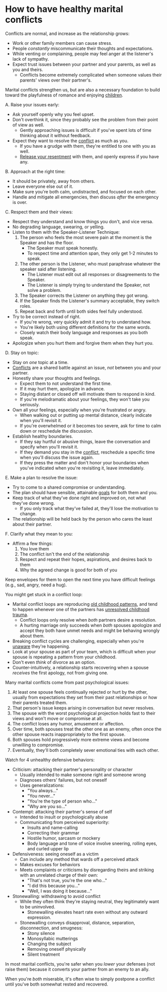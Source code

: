 
# How to have healthy marital conflicts

Conflicts are normal, and increase as the relationship grows:

- Work or other family members can cause stress.
- People *constantly* miscommunicate their thoughts and expectations.
- While venting or complaining, people may feel anger at the listener's lack of sympathy.
- Expect trust issues between your partner and your parents, as well as you and theirs.
  - Conflicts become extremely complicated when someone values their parents' views over their partner's.

Marital conflicts strengthen us, but are also a necessary foundation to build toward the playfulness of romance and enjoying [children](parenting-children.md).

A. Raise your issues early:

- Ask yourself openly why you feel upset.
- Don't overthink it, since they probably see the problem from their point of view as well.
  - Gently approaching issues is difficult if you've spent lots of time thinking about it without feedback.
- Expect they want to resolve the [conflict](people-conflicts.md) as much as you.
  - If you have a grudge with them, they're entitled to one with you as well.
  - [Release your resentment](mind-feelings-happiness-stress.md) with them, and openly express if you have any.

B. Approach at the right time:

- It should be privately, away from others.
- Leave everyone else out of it.
- Make sure you're both calm, undistracted, and focused on each other.
- Handle and mitigate all emergencies, then discuss *after* the emergency is over.

C. Respect them and their views:

- Respect they understand and know things you don't, and vice versa.
- No degrading language, swearing, or yelling.
- Listen to them with the Speaker-Listener Technique:
  1. The person who feels the most severe pain at the moment is the Speaker and has the floor.
     - The Speaker must speak honestly.
     - To respect time and attention span, they only get 1-2 minutes to speak.
  2. The other person is the Listener, who must paraphrase whatever the speaker said after listening.
     - The Listener must edit out all responses or disagreements to the Speaker.
     - The Listener is simply trying to understand the Speaker, not solve a problem.
  3. The Speaker corrects the Listener on anything they got wrong.
  4. If the Speaker finds the Listener's summary acceptable, they switch roles.
  5. Repeat back and forth until both sides feel fully understood.
- Try to be correct instead of right.
  - If you're wrong, very quickly admit it and try to understand how.
  - You're likely both using different definitions for the same words.
  - Closely watch their body language and responses as you both speak.
- Apologize when you hurt them and forgive them when they hurt you.

D. Stay on topic:

- Stay on *one* topic at a time.
- [Conflicts](people-conflicts.md) are a shared battle against an issue, *not* between you and your partner.
- Honestly share your thoughts and feelings.
  - Expect them to not understand the first time.
  - If it may hurt them, apologize in advance.
  - Staying distant or closed off will motivate them to respond in kind.
  - If you're melodramatic about your feelings, they won't take you seriously.
- Own all your feelings, especially when you're frustrated or angry.
  - When walking out or putting up mental distance, clearly indicate when you'll revisit it.
  - If you're overwhelmed or it becomes too severe, ask for time to calm down or reschedule the discussion.
- Establish healthy boundaries.
  - If they say hurtful or abusive things, leave the conversation and specify when you'll revisit it.
  - If they demand you stay in the [conflict](people-conflicts.md), reschedule a specific time when you'll discuss the issue again.
  - If they press the matter and don't honor your boundaries when you've indicated when you're revisiting it, leave immediately.

E. Make a plan to resolve the issue:

- Try to come to a shared compromise or understanding.
- The plan should have sensible, attainable [goals](success-3_goals.md) for both them and you.
- Keep track of what they've done right and improved on, not what they've done wrong.
  - If you only track what they've failed at, they'll lose the motivation to change.
- The relationship will be held back by the person who cares the least about their partner.

F. Clarify what they mean to you:

- Affirm a few things:
  1. You love them
  2. The conflict isn't the end of the relationship
  3. Respect and repeat their hopes, aspirations, and desires back to them
  4. Why the agreed change is good for both of you

Keep envelopes for them to open the next time you have difficult feelings (e.g., sad, angry, need a hug).

You might get stuck in a conflict loop:

- Marital conflict loops are reproducing [old childhood patterns](hardship-ptsd.md), and tend to happen whenever one of the partners has [unresolved childhood trauma](hardship-ptsd.md).
  - Conflict loops only resolve when *both* partners desire a resolution.
  - A hurting marriage only succeeds when *both* spouses apologize and accept they both have unmet needs and might be behaving wrongly about them.
- Breaking conflict cycles are challenging, especially when you're [unaware](awareness.md) they're happening.
- Look at your spouse as part of your team, which is difficult when your spouse is repeating a pattern from your childhood.
- Don't even *think* of divorce as an option.
- Counter-intuitively, a relationship starts recovering when a spouse *receives* the first apology, not from giving one.

Many marital conflicts come from past psychological issues:

1. At least one spouse feels continually rejected or hurt by the other, usually from expectations they set from their past relationships or how their parents treated them.
2. That person's issue keeps arising in conversation but never resolves.
3. The spouse with the worst psychological projection holds fast to their views and won't move or compromise at all.
4. The conflict loses any humor, amusement or affection.
5. Over time, both spouses treat the other one as an enemy, often once the other spouse reacts inappropriately to the first spouse.
6. Both spouses hold progressively more extreme views and become unwilling to compromise.
7. Eventually, they'll both completely sever emotional ties with each other.

Watch for 4 unhealthy defensive behaviors:

- Criticism: attacking their partner's personality or character
  - Usually intended to make someone right and someone wrong
  - Diagnoses others' failures, but not oneself
  - Uses generalizations:
    - "You always..."
    - "You never..."
    - "You're the type of person who..."
    - "Why are you so..."
- Contempt: attacking their partner's sense of self
  - Intended to insult or psychologically abuse
  - Communicating from perceived superiority:
    - Insults and name-calling
    - Correcting their grammar
    - Hostile humor, sarcasm or mockery
    - Body language and tone of voice involve sneering, rolling eyes, and curled upper lip
- Defensiveness: seeing oneself as a victim
  - Can include any method that wards off a perceived attack
  - Makes excuses for behaviors
  - Meets complaints or criticisms by disregarding theirs and striking with an unrelated charge of their own:
    - "That's not true, you're the one who..."
    - "I did this because you..."
    - "Well, I was doing it because..."
- Stonewalling: withdrawing to avoid conflict
  - While they often think they're staying neutral, they legitimately want to be uninvolved.
    - Stonewalling elevates heart rate even without any outward expression.
  - Stonewalling conveys disapproval, distance, separation, disconnection, and smugness:
    - Stony silence
    - Monosyllabic mutterings
    - Changing the subject
    - Removing oneself physically
    - Silent treatment

In most marital conflicts, you're safer when you *lower* your defenses (not raise them) because it converts your partner from an enemy to an ally.

When you're *both* miserable, it's often wise to simply postpone a conflict until you've both somewhat rested and recovered.
